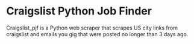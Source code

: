 # Craigslist Python Job Finder

Craigslist_pjf is a Python web scraper that scrapes US city links from craigslist and emails you gig that were posted no longer than 3 days ago.  